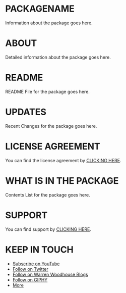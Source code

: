 # PACKAGENAME
Information about the package goes here.

# ABOUT
Detailed information about the package goes here.

# README
README File for the package goes here.

# UPDATES
Recent Changes for the package goes here.

# LICENSE AGREEMENT
You can find the license agreement by [CLICKING HERE](https://warrenwoodhouse.fandom.com/license).

# WHAT IS IN THE PACKAGE
Contents List for the package goes here.

# SUPPORT
You can find support by [CLICKING HERE](https://warrenwoodhouse.fandom.com/support).

# KEEP IN TOUCH
* [Subscribe on YouTube](https://youtube.com/user/warrenwoodhouse)
* [Follow on Twitter](https://twitter.com/warrenwoodhouse)
* [Follow on Warren Woodhouse Blogs](https://warrenwoodhouse.fandom.com/blog)
* [Follow on GIPHY](https://giphy.com/channel/warrenwoodhouse)
* [More](https://warrenwoodhouse.fandom.com/wiki/Template:Header?useskin=oasis)
